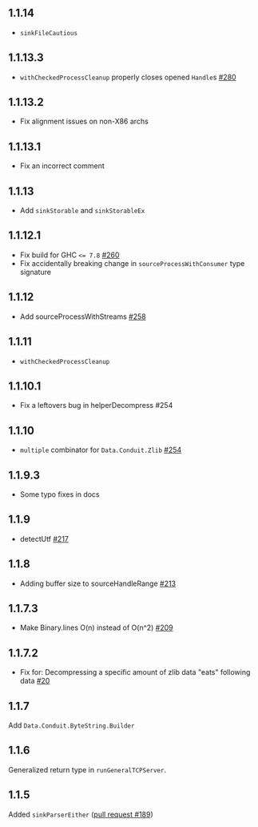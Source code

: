## 1.1.14

* `sinkFileCautious`

## 1.1.13.3

* `withCheckedProcessCleanup` properly closes opened `Handle`s
  [#280](https://github.com/snoyberg/conduit/issues/280)

## 1.1.13.2

* Fix alignment issues on non-X86 archs

## 1.1.13.1

* Fix an incorrect comment

## 1.1.13

* Add `sinkStorable` and `sinkStorableEx`

## 1.1.12.1

* Fix build for GHC `<= 7.8` [#260](https://github.com/snoyberg/conduit/issues/260)
* Fix accidentally breaking change in `sourceProcessWithConsumer` type signature

## 1.1.12

* Add sourceProcessWithStreams [#258](https://github.com/snoyberg/conduit/pull/258)

## 1.1.11

* `withCheckedProcessCleanup`

## 1.1.10.1

* Fix a leftovers bug in helperDecompress #254

## 1.1.10

* `multiple` combinator for `Data.Conduit.Zlib` [#254](https://github.com/snoyberg/conduit/issues/254)

## 1.1.9.3

* Some typo fixes in docs

## 1.1.9

* detectUtf [#217](https://github.com/snoyberg/conduit/pull/217)

## 1.1.8

*  Adding buffer size to sourceHandleRange [#213](https://github.com/snoyberg/conduit/pull/213)

## 1.1.7.3

* Make Binary.lines O(n) instead of O(n^2) [#209](https://github.com/snoyberg/conduit/pull/209)

## 1.1.7.2

* Fix for: Decompressing a specific amount of zlib data "eats" following data [#20](https://github.com/fpco/streaming-commons/issues/20)

## 1.1.7

Add `Data.Conduit.ByteString.Builder`

## 1.1.6

Generalized return type in `runGeneralTCPServer`.

## 1.1.5

Added `sinkParserEither` ([pull request #189](https://github.com/snoyberg/conduit/pull/189))
